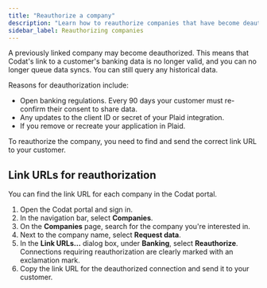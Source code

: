 ```yaml
---
title: "Reauthorize a company"
description: "Learn how to reauthorize companies that have become deauthorized"
sidebar_label: Reauthorizing companies
---
```


A previously linked company may become deauthorized. This means that Codat's link to a customer's banking data is no longer valid, and you can no longer queue data syncs. You can still query any historical data.

Reasons for deauthorization include:

- Open banking regulations. Every 90 days your customer must re-confirm their consent to share data.
- Any updates to the client ID or secret of your Plaid integration.
- If you remove or recreate your application in Plaid.

To reauthorize the company, you need to find and send the correct link URL to your customer.

## Link URLs for reauthorization

You can find the link URL for each company in the Codat portal.

1. Open the Codat portal and sign in.
2. In the navigation bar, select **Companies**.
3. On the **Companies** page, search for the company you're interested in.
4. Next to the company name, select **Request data**.
5. In the **Link URLs...** dialog box, under **Banking**, select **Reauthorize**.  
   Connections requiring reauthorization are clearly marked with an exclamation mark.
6. Copy the link URL for the deauthorized connection and send it to your customer.
